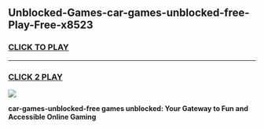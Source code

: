 
## Unblocked-Games-car-games-unblocked-free-Play-Free-x8523
<h3>
<a href="https://premium76.site?title=car-games-unblocked-free&ref=20A">CLICK TO PLAY</a></h3>
<hr>

<h3>
<a href="https://premium76.site?title=car-games-unblocked-free&ref=20A">CLICK 2 PLAY</a>
  
</h3>

<a href="https://premium76.site?title=car-games-unblocked-free&ref=20A"><img src="https://clearcache.store/games.png"></a>


**car-games-unblocked-free games unblocked: Your Gateway to Fun and Accessible Online Gaming**
